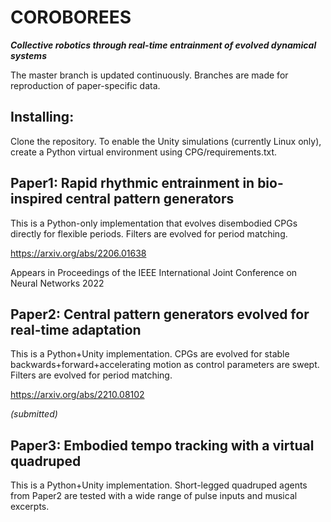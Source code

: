 # COROBOREES
***Collective robotics through real-time entrainment of evolved dynamical systems***

The master branch is updated continuously. Branches are made for reproduction of paper-specific data.

## Installing:
Clone the repository. To enable the Unity simulations (currently Linux only), create a Python virtual environment using CPG/requirements.txt.

## Paper1: Rapid rhythmic entrainment in bio-inspired central pattern generators

This is a Python-only implementation that evolves disembodied CPGs directly for flexible periods. Filters are evolved for period matching.

https://arxiv.org/abs/2206.01638

Appears in Proceedings of the IEEE International Joint Conference on Neural Networks 2022

## Paper2: Central pattern generators evolved for real-time adaptation

This is a Python+Unity implementation. CPGs are evolved for stable backwards+forward+accelerating motion as control parameters are swept. Filters are evolved for period matching.

https://arxiv.org/abs/2210.08102

*(submitted)*

## Paper3: Embodied tempo tracking with a virtual quadruped

This is a Python+Unity implementation. Short-legged quadruped agents from Paper2 are tested with a wide range of pulse inputs and musical excerpts.
